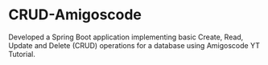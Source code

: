 # CRUD-Amigoscode
Developed a Spring Boot application implementing basic Create, Read, Update and Delete (CRUD) operations for a database using Amigoscode YT Tutorial.
